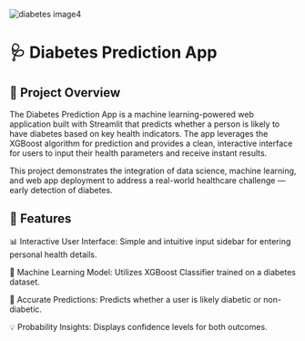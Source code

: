 
![diabetes image4](https://github.com/user-attachments/assets/a84ff9b1-c562-4ca7-b873-9780accfe609)

# 🩺 Diabetes Prediction App
## 📘 Project Overview

The Diabetes Prediction App is a machine learning-powered web application built with Streamlit that predicts whether a person is likely to have diabetes based on key health indicators.
The app leverages the XGBoost algorithm for prediction and provides a clean, interactive interface for users to input their health parameters and receive instant results.

This project demonstrates the integration of data science, machine learning, and web app deployment to address a real-world healthcare challenge — early detection of diabetes.

## 🚀 Features

📊 Interactive User Interface: Simple and intuitive input sidebar for entering personal health details.

🤖 Machine Learning Model: Utilizes XGBoost Classifier trained on a diabetes dataset.

🧠 Accurate Predictions: Predicts whether a user is likely diabetic or non-diabetic.

💡 Probability Insights: Displays confidence levels for both outcomes.
